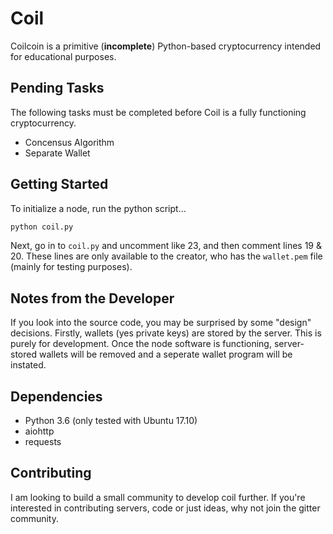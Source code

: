 # Coil

Coilcoin is a primitive (**incomplete**) Python-based cryptocurrency intended for educational purposes.

## Pending Tasks
The following tasks must be completed before Coil is a fully functioning cryptocurrency.

* Concensus Algorithm
* Separate Wallet

## Getting Started
To initialize a node, run the python script...
```bash
python coil.py
```

Next, go in to `coil.py` and uncomment like 23, and then comment lines 19 & 20. These lines are only available to the creator, who has the `wallet.pem` file (mainly for testing purposes).

## Notes from the Developer
If you look into the source code, you may be surprised by some "design" decisions. Firstly, wallets (yes private keys) are stored by the server. This is purely for development. Once the node software is functioning, server-stored wallets will be removed and a seperate wallet program will be instated.

## Dependencies
* Python 3.6 (only tested with Ubuntu 17.10)
* aiohttp
* requests

## Contributing
I am looking to build a small community to develop coil further. If you're interested in contributing servers,
code or just ideas, why not join the gitter community.
